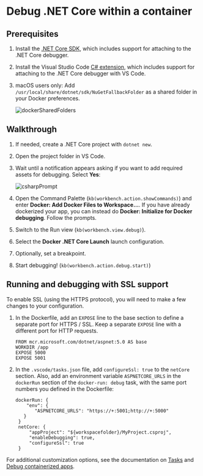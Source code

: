 # Debug .NET Core within a container

## Prerequisites

1.  Install the [.NET Core SDK](https://www.microsoft.com/net/download), which includes support for attaching to the .NET Core debugger.

2.  Install the Visual Studio Code [C\# extension](https://marketplace.visualstudio.com/items?itemName=ms-dotnettools.csharp), which includes support for attaching to the .NET Core debugger with VS Code.

3.  macOS users only: Add `/usr/local/share/dotnet/sdk/NuGetFallbackFolder` as a shared folder in your Docker preferences.

    ![dockerSharedFolders](images/debug/mac-folders.png)

## Walkthrough

1.  If needed, create a .NET Core project with `dotnet new`.
2.  Open the project folder in VS Code.
3.  Wait until a notification appears asking if you want to add required assets for debugging. Select **Yes**:

    ![csharpPrompt](images/debug/csharp-prompt.png)

4.  Open the Command Palette (`kb(workbench.action.showCommands)`) and enter **Docker: Add Docker Files to Workspace…**. If you have already dockerized your app, you can instead do **Docker: Initialize for Docker debugging**. Follow the prompts.
5.  Switch to the Run view (`kb(workbench.view.debug)`).
6.  Select the **Docker .NET Core Launch** launch configuration.
7.  Optionally, set a breakpoint.
8.  Start debugging! (`kb(workbench.action.debug.start)`)

## Running and debugging with SSL support

To enable SSL (using the HTTPS protocol), you will need to make a few changes to your configuration.

1.  In the Dockerfile, add an `EXPOSE` line to the base section to define a separate port for HTTPS / SSL. Keep a separate `EXPOSE` line with a different port for HTTP requests.

        FROM mcr.microsoft.com/dotnet/aspnet:5.0 AS base
        WORKDIR /app
        EXPOSE 5000
        EXPOSE 5001

2.  In the `.vscode/tasks.json` file, add `configureSsl: true` to the `netCore` section. Also, add an environment variable `ASPNETCORE_URLS` in the `dockerRun` section of the `docker-run: debug` task, with the same port numbers you defined in the Dockerfile:

        dockerRun: {
            "env": {
               "ASPNETCORE_URLS": "https://+:5001;http://+:5000"
           }
         }
         netCore: {
             "appProject": "${workspacefolder}/MyProject.csproj",
             "enableDebugging": true,
             "configureSsl": true
         }

For additional customization options, see the documentation on [Tasks](/docs/containers/reference.md) and [Debug containerized apps](/docs/containers/debug-common.md).
